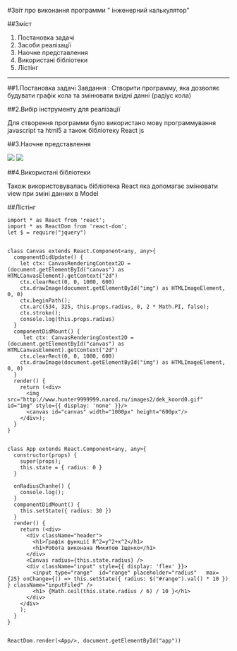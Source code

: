 #Звіт про виконання программи " інженерний калькулятор"


##Зміст
1. Постановка задачі
2. Засоби реалізації
3. Наочне представлення
4. Використані бібліотеки
5. Лістінг

___


##1.Постановка задачі
Завдання :
Створити программу, яка дозволяє будувати графік кола та змінювати вхідні данні (радіус кола)



##2.Вибір інструменту для реалізації 

Для створення программи було використано мову программування
 javascript та html5
 а також бібліотеку React js
 

 
 
 ##3.Наочне представлення
 
 ![](http://i.imgur.com/EkSLLdV.png)
 ![](http://i.imgur.com/ZL4ivNq.png)
 
 
 ##4.Використані бібліотеки 
 
Також використовувалась  бібліотека React яка допомагає  змінювати view при зміні данних 
в Model


##Лістінг

```
import * as React from 'react';
import * as ReactDom from 'react-dom';
let $ = require("jquery")


class Canvas extends React.Component<any, any>{
  componentDidUpdate() {
    let ctx: CanvasRenderingContext2D = (document.getElementById("canvas") as HTMLCanvasElement).getContext("2d")
    ctx.clearRect(0, 0, 1000, 600)
    ctx.drawImage(document.getElementById("img") as HTMLImageElement, 0, 0)
    ctx.beginPath();
    ctx.arc(534, 325, this.props.radius, 0, 2 * Math.PI, false);
    ctx.stroke();
    console.log(this.props.radius)
  }
  componentDidMount() {
     let ctx: CanvasRenderingContext2D = (document.getElementById("canvas") as HTMLCanvasElement).getContext("2d")
    ctx.clearRect(0, 0, 1000, 600)
    ctx.drawImage(document.getElementById("img") as HTMLImageElement, 0, 0)
  }
  render() {
    return (<div>
      <img src="http://www.hunter9999999.narod.ru/images2/dek_koord0.gif" id="img" style={{ display: 'none' }}/>
      <canvas id="canvas" width="1000px" height="600px"/>
    </div>);
  }
}


class App extends React.Component<any, any>{
  constructor(props) {
    super(props);
    this.state = { radius: 0 }
  }

  onRadiusChanhe() {
    console.log();
  }
  componentDidMount() {
    this.setState({ radius: 30 })
  }
  render() {
    return (<div>
      <div className="header">
        <h1>Графік функції R^2=y^2+x^2</h1>
        <h1>Робота виконана Микитою Іщенко</h1>
      </div>
      <Canvas radius={this.state.radius} />
      <div className="input" style={{ display: 'flex' }}>
        <input type="range"  id="range" placeholder="radius"   max={25} onChange={() => this.setState({ radius: $("#range").val() * 10 }) } className="inputFiled" />
        <h1> {Math.ceil(this.state.radius / 6) / 10 }</h1>
      </div>
    </div>
    );
  }
}


ReactDom.render(<App/>, document.getElementById("app"))

```
